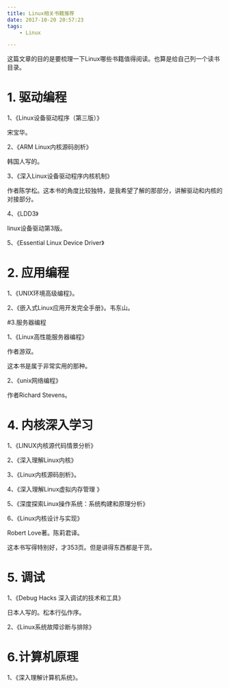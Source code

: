 ```yaml
---
title: Linux相关书籍推荐
date: 2017-10-20 20:57:23
tags:
	- Linux

---
```




这篇文章的目的是要梳理一下Linux哪些书籍值得阅读。也算是给自己列一个读书目录。

# 1. 驱动编程

1、《Linux设备驱动程序（第三版）》

宋宝华。

2、《ARM Linux内核源码剖析》

韩国人写的。

3、《深入Linux设备驱动程序内核机制》

作者陈学松。这本书的角度比较独特，是我希望了解的那部分，讲解驱动和内核的对接部分。

4、《LDD3》

linux设备驱动第3版。

5、《Essential Linux Device Driver》



# 2. 应用编程

1、《UNIX环境高级编程》。

2、《嵌入式Linux应用开发完全手册》。韦东山。



#3.服务器编程

1、《Linux高性能服务器编程》

作者游双。

这本书是属于非常实用的那种。

2、《unix网络编程》

作者Richard Stevens。





# 4. 内核深入学习

1、《LINUX内核源代码情景分析》

2、《深入理解Linux内核》

3、《Linux内核源码剖析》。

4、《深入理解Linux虚拟内存管理 》

5、《深度探索Linux操作系统：系统构建和原理分析》

6、《Linux内核设计与实现》

Robert Love著。陈莉君译。

这本书写得特别好，才353页。但是讲得东西都是干货。



# 5. 调试

1、《Debug Hacks 深入调试的技术和工具》

日本人写的。松本行弘作序。

2、《Linux系统故障诊断与排除》





# 6.计算机原理

1、《深入理解计算机系统》。

